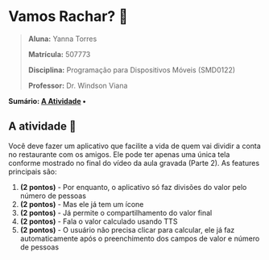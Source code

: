 # Vamos Rachar? :purse:

> **Aluna:** Yanna Torres
>
> **Matrícula:** 507773
>
> **Disciplina:** Programação para Dispositivos Móveis (SMD0122)
>
> **Professor:** Dr. Windson Viana
 
**Sumário: [A Atividade](#a-atividade-page_with_curl) •**

## A atividade :page_with_curl:

Você deve fazer um aplicativo que facilite a vida de quem vai dividir a conta no restaurante com os amigos. Ele pode ter apenas uma única tela conforme mostrado no final do vídeo da aula gravada (Parte 2).
As features principais são:
1. **(2 pontos)** - Por enquanto, o aplicativo só faz divisões do valor pelo número de pessoas
2. **(2 pontos)** - Mas ele já tem um ícone
3. **(2 pontos)** - Já permite o compartilhamento do valor final
4. **(2 pontos)** - Fala o valor calculado usando TTS
5. **(2 pontos)** - O usuário não precisa clicar para calcular, ele já faz automaticamente após o preenchimento dos campos de valor e número de pessoas
